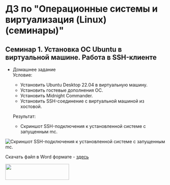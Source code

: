 # ДЗ по "Операционные системы и виртуализация (Linux) (семинары)"

## Семинар 1. Установка ОС Ubuntu в виртуальной машине. Работа в SSH-клиенте
* Домашнее задание  
Условие:
  - Установить Ubuntu Desktop 22.04 в виртуальную
машину.
  - Установить гостевые дополнения ОС.
  - Установить Midnight Commander.
  - Установить SSH-соединение с виртуальной машиной
из хостовой.  

   Результат:  
  - Скриншот SSH-подключения к установленной системе с
   запущенным mc.

![Скриншот SSH-подключения к установленной системе с запущенным mc.](https://glonassgps-my.sharepoint.com/:i:/g/personal/uc20100_glonassgps_onmicrosoft_com/ERKIZRO5daRLhm7LVmTb1lsB_KQKCdrY6-hOjffLot1rjw?e=V2pnty "SSH-подключения к установленной системе с запущенным mc.")

Скачать файл в Word формате - [здесь](https://glonassgps-my.sharepoint.com/:w:/g/personal/uc20100_glonassgps_onmicrosoft_com/Eb19ehK4-55Gj1jupdC30UcBzW2scjjNvNqthICXeIsGvw?e=bRwCVO)

<img src="https://glonassgps-my.sharepoint.com/:i:/g/personal/uc20100_glonassgps_onmicrosoft_com/ERKIZRO5daRLhm7LVmTb1lsB_KQKCdrY6-hOjffLot1rjw?e=V2pnty" width="200" height="50"/>
